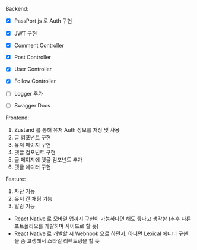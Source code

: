 Backend:
  - [x] PassPort.js 로 Auth 구현
  - [x] JWT 구현
  - [x] Comment Controller
  - [x] Post Controller
  - [x] User Controller
  - [x] Follow Controller
  - [ ] Logger 추가
  - [ ] Swagger Docs


Frontend:
  1. Zustand 를 통해 유저 Auth 정보를 저장 및 사용
  2. 글 컴포넌트 구현
  3. 유저 페이지 구현
  4. 댓글 컴포넌트 구현
  5. 글 페이지에 댓글 컴포넌트 추가
  6. 댓글 에디터 구현

Feature:
  1. 차단 기능
  2. 유저 간 채팅 기능
  3. 알람 기능

+ React Native 로 모바일 앱까지 구현이 가능하다면 해도 좋다고 생각함 (추후 다른 포트폴리오를 개발하며 사이드로 할 듯)
+ React Native 로 개발할 시 Webhook 으로 하던지, 아니면 Lexical 에디터 구현을 좀 고생해서 스타일 리펙토링을 할 듯
